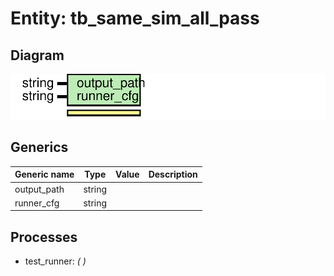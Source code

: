 # Entity: tb_same_sim_all_pass
## Diagram
![Diagram](tb_same_sim_all_pass.svg "Diagram")
## Generics
| Generic name | Type   | Value | Description |
| ------------ | ------ | ----- | ----------- |
| output_path  | string |       |             |
| runner_cfg   | string |       |             |
## Processes
- test_runner: _(  )_

